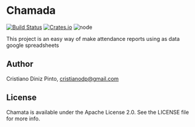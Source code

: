 # Chamada

[![Build Status](https://travis-ci.com/cristianodiniz/chamada.svg?branch=master)](https://travis-ci.com/cristianodiniz/chamada) [![Crates.io](https://img.shields.io/crates/l/rustc-serialize)](https://raw.githubusercontent.com/cristianodiniz/chamada/master/LICENSE)
![node](https://img.shields.io/node/v/git-master-merged)

This project is an easy way of make attendance reports using as data google spreadsheets


## Author

Cristiano Diniz Pinto, cristianodp@gmail.com

## License
Chamata is available under the Apache License 2.0. See the LICENSE file for more info.
